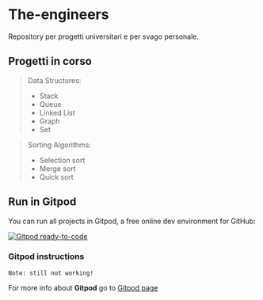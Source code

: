 # The-engineers
Repository per progetti universitari e per svago personale.

## Progetti in corso
> Data Structures:
>   - Stack
>   - Queue
>   - Linked List
>   - Graph
>   - Set

> Sorting Algorithms:
>   - Selection sort
>   - Merge sort
>   - Quick sort

## Run in Gitpod
You can run all projects in Gitpod, a free online dev environment for GitHub:

[![Gitpod ready-to-code](https://img.shields.io/badge/Gitpod-ready--to--code-blue?logo=gitpod)](https://gitpod.io/#https://github.com/gabri00/The-engineers)

### Gitpod instructions
`Note: still not working!`

For more info about **Gitpod** go to [Gitpod page](https://github.com/gitpod-io/gitpod)
